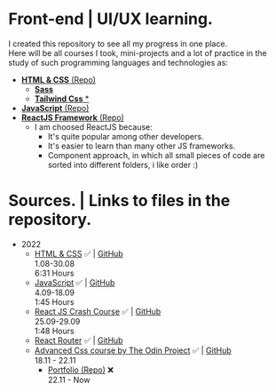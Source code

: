 # Front-end | UI/UX learning.

I created this repository to see all my progress in one place. <br>
Here will be all courses I took, mini-projects and a lot of practice in the study of such programming languages and technologies as: <br>

* [**HTML & CSS** (Repo)](https://github.com/s1lax/Front-end-learning/tree/main/Courses/HTML_CSS) <br>
  * [**Sass**](https://www.npmjs.com/package/sass)
  * [**Tailwind Css** *](https://tailwindcss.com/)
* [**JavaScript** (Repo)](https://github.com/s1lax/Front-end-learning/tree/main/Courses/JavaScript) <br>
* [**ReactJS Framework** (Repo)](https://github.com/s1lax/Front-end-learning/tree/main/Courses/React)<br>
  * I am choosed ReactJS because:
    * It's quite popular among other developers.
    * It's easier to learn than many other JS frameworks.
    * Component approach, in which all small pieces of code are sorted into different folders, i like order :)

# Sources. | Links to files in the repository.
* 2022
  * [HTML & CSS](https://youtu.be/G3e-cpL7ofc) ✅ | [GitHub](https://github.com/s1lax/Front-end-learning/tree/main/Courses/HTML_CSS)<br>
  1.08-30.08<br>
  6:31 Hours 
  * [JavaScript](https://youtu.be/DqaTKBU9TZk?list=PLPsXU1aWOfuqHvKvfoj4VomZOW25LLpmb) ✅ | [GitHub](https://github.com/s1lax/Front-end-learning/tree/main/Courses/JavaScript) <br>
  4.09-18.09<br>
  1:45 Hours
  * [React JS Crash Course](https://youtu.be/w7ejDZ8SWv8) ✅ | [GitHub](https://github.com/s1lax/Front-end-learning/tree/main/Courses/React)<br>
  25.09-29.09<br>
  1:48 Hours
  * [React Router](https://reactrouter.com/en/main/start/tutorial) ✅ | [GitHub](https://github.com/s1lax/Front-end-learning/tree/main/Courses/Router)
  * [Advanced Css course by The Odin Project](https://www.theodinproject.com/) ✅ | [GitHub](https://github.com/s1lax/Front-end-learning/tree/main/Courses/The_Odin_Project/Advanced_HTML_and_CSS)<br> 18.11 - 22.11 <br>
    * [Portfolio (Repo)](https://github.com/kennuus/Front-end-learning/tree/main/Projects/Portfolio) ❌ <br>
    22.11 - Now
